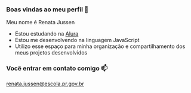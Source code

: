### Boas vindas ao meu perfil 💙

Meu nome é Renata Jussen

- Estou estudando na [Alura](https://www.alura.com.br)
- Estou me desenvolvendo na linguagem JavaScript
- Utilizo esse espaço para minha organização e compartilhamento dos meus projetos desenvolvidos

### Você entrar em contato comigo 📫

renata.jussen@escola.pr.gov.br
